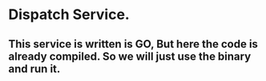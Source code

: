 # Dispatch Service.

## This service is written is GO, But here the code is already compiled. So we will just use the binary and run it.

